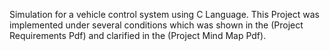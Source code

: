 Simulation for a vehicle control system using C Language. This Project was implemented under several conditions which was shown in the (Project Requirements Pdf) and clarified in the (Project Mind Map Pdf).
